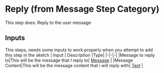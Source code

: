 # Reply (from Message Step Category)
This step does: Reply to the user message

## Inputs
This steps, needs some inputs to work properly when you attempt to add this step in the sketch
| Input      | Description |Type|
|-|-|-|
|Message to reply to|This will be the message that I reply to| [ Message](../inputs/message.md) |
|Message Content|This will be the message content that i will reply with| [ Text](../inputs/text.md) |